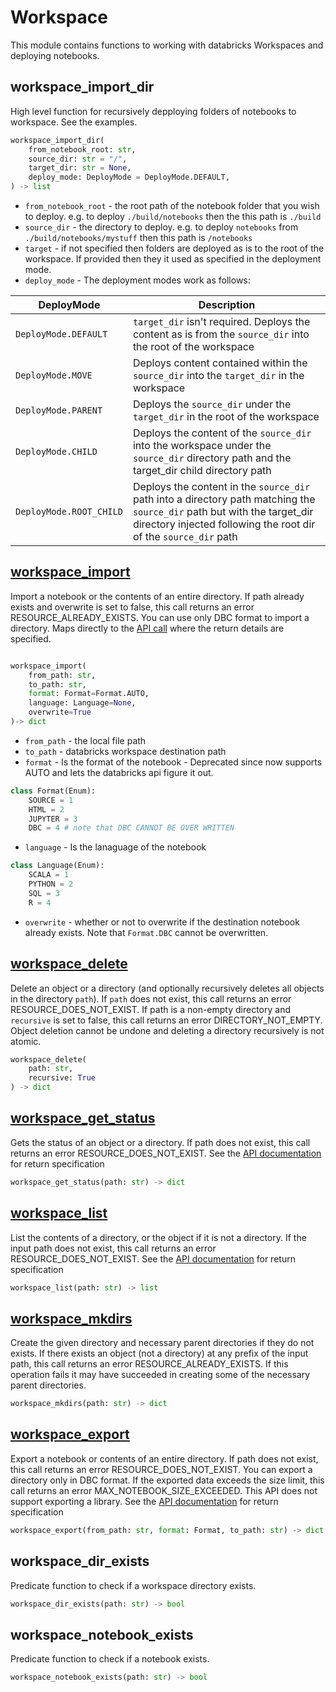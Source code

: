 # Workspace

This module contains functions to working with databricks Workspaces and deploying notebooks.

## workspace_import_dir

High level function for recursively depploying folders of notebooks to workspace. See the examples.


```python
workspace_import_dir(
    from_notebook_root: str,
    source_dir: str = "/",
    target_dir: str = None,
    deploy_mode: DeployMode = DeployMode.DEFAULT,
) -> list
```

- `from_notebook_root` - the root path of the notebook folder that you wish to deploy. e.g. to deploy `./build/notebooks` then the this path is `./build`
- `source_dir` - the directory to deploy. e.g. to deploy `notebooks` from `./build/notebooks/mystuff` then this path is `/notebooks`
- `target` - if not specified then folders are deployed as is to the root of the workspace. If provided then they it used as specified in the deployment mode.
- `deploy_mode` - The deployment modes work as follows:

| DeployMode	          | Description |
|-------------------------|-------------|
| `DeployMode.DEFAULT`    | `target_dir` isn't required. Deploys the content as is from the `source_dir` into the root of the workspace |
| `DeployMode.MOVE`	      | Deploys content contained within the `source_dir` into the `target_dir` in the workspace |
| `DeployMode.PARENT`	  | Deploys the `source_dir` under the `target_dir` in the root of the workspace |
| `DeployMode.CHILD`	  | Deploys the content of the `source_dir` into the workspace under the `source_dir` directory path and the target_dir child directory path |
| `DeployMode.ROOT_CHILD` | Deploys the content in the `source_dir` path into a directory path matching the `source_dir` path but with the target_dir directory injected following the root dir of the `source_dir` path |


## [workspace_import](https://docs.databricks.com/dev-tools/api/latest/workspace.html#import)

Import a notebook or the contents of an entire directory. If path already exists and overwrite is set to false, this call returns an error RESOURCE_ALREADY_EXISTS. You can use only DBC format to import a directory. Maps directly to the [API call](https://docs.databricks.com/dev-tools/api/latest/workspace.html#import) where the return details are specified.

```python

workspace_import(
    from_path: str, 
    to_path: str, 
    format: Format=Format.AUTO, 
    language: Language=None, 
    overwrite=True
)-> dict
```

- `from_path` - the local file path
- `to_path` - databricks workspace destination path
- `format` - Is the format of the notebook - Deprecated since now supports AUTO and lets the databricks api figure it out.

```python
class Format(Enum):
    SOURCE = 1
    HTML = 2
    JUPYTER = 3
    DBC = 4 # note that DBC CANNOT BE OVER WRITTEN
```
- `language` - Is the lanaguage of the notebook

```python
class Language(Enum):
    SCALA = 1
    PYTHON = 2
    SQL = 3
    R = 4
```

- `overwrite` - whether or not to overwrite if the destination notebook already exists. Note that `Format.DBC` cannot be overwritten.

## [workspace_delete](https://docs.databricks.com/dev-tools/api/latest/workspace.html#delete)

Delete an object or a directory (and optionally recursively deletes all objects in the directory `path`). If `path` does not exist, this call returns an error RESOURCE_DOES_NOT_EXIST. If path is a non-empty directory and `recursive` is set to false, this call returns an error DIRECTORY_NOT_EMPTY. Object deletion cannot be undone and deleting a directory recursively is not atomic. 

```python
workspace_delete(
    path: str, 
    recursive: True
) -> dict
```


## [workspace_get_status](https://docs.databricks.com/dev-tools/api/latest/workspace.html#get-status)

Gets the status of an object or a directory. If path does not exist, this call returns an error RESOURCE_DOES_NOT_EXIST. See the [API documentation](https://docs.databricks.com/dev-tools/api/latest/workspace.html#get-status) for return specification 

```python
workspace_get_status(path: str) -> dict
```

## [workspace_list](https://docs.databricks.com/dev-tools/api/latest/workspace.html#list)

List the contents of a directory, or the object if it is not a directory. If the input path does not exist, this call returns an error RESOURCE_DOES_NOT_EXIST. See the [API documentation](https://docs.databricks.com/dev-tools/api/latest/workspace.html#list) for return specification 

```python
workspace_list(path: str) -> list
```

## [workspace_mkdirs](https://docs.databricks.com/dev-tools/api/latest/workspace.html#mkdirs)

Create the given directory and necessary parent directories if they do not exists. If there exists an object (not a directory) at any prefix of the input path, this call returns an error RESOURCE_ALREADY_EXISTS. If this operation fails it may have succeeded in creating some of the necessary parent directories.

```python
workspace_mkdirs(path: str) -> dict
```

## [workspace_export](https://docs.databricks.com/dev-tools/api/latest/workspace.html#export)

Export a notebook or contents of an entire directory. If path does not exist, this call returns an error RESOURCE_DOES_NOT_EXIST. You can export a directory only in DBC format. If the exported data exceeds the size limit, this call returns an error MAX_NOTEBOOK_SIZE_EXCEEDED. This API does not support exporting a library. See the [API documentation](https://docs.databricks.com/dev-tools/api/latest/workspace.html#export) for return specification 

```python
workspace_export(from_path: str, format: Format, to_path: str) -> dict
```

## workspace_dir_exists

Predicate function to check if a workspace directory exists.

```python
workspace_dir_exists(path: str) -> bool
```

## workspace_notebook_exists

Predicate function to check if a notebook  exists.

```python
workspace_notebook_exists(path: str) -> bool
```



